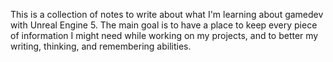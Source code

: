 
This is a collection of notes to write about what I'm learning about gamedev with Unreal Engine 5. The main goal is to have a place to keep every piece of information I might need while working on my projects, and to better my writing, thinking, and remembering abilities.